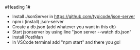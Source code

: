 #Heading 1#
* Install JsonServer in https://github.com/typicode/json-server
* npm i (install) json-server
* Create a db.json (add whatever you want in this db)
* Start jsonserver by using line "json server  --watch db.json"
* Install PostMan
* In VSCode terminal add "npm start" and there you go!
